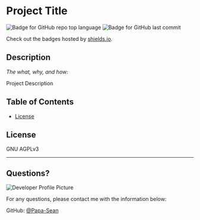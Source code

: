 # Project Title
  ![Badge for GitHub repo top language](https://img.shields.io/github/languages/top/Papa-Sean/readmeGenerator?style=flat&logo=appveyor) ![Badge for GitHub last commit](https://img.shields.io/github/last-commit/Papa-Sean/readmeGenerator?style=flat&logo=appveyor)
  
  Check out the badges hosted by [shields.io](https://shields.io/).
  
  
  ## Description 
  
  *The what, why, and how:* 
  
  Project Description
  ## Table of Contents
  * [License](#license)
  
  ## License
  
  GNU AGPLv3
  
  ---
  
  ## Questions?
  
  ![Developer Profile Picture](https://media-exp1.licdn.com/dms/image/C4E03AQGdfvI8d39EDA/profile-displayphoto-shrink_100_100/0?e=1611792000&v=beta&t=N6k0GQdCiYjUxjVELjCUblUE5lJw8C6XLx85wOhwzWc) 
  
  For any questions, please contact me with the information below:
 
  GitHub: [@Papa-Sean](https://api.github.com/users/Papa-Sean)
  